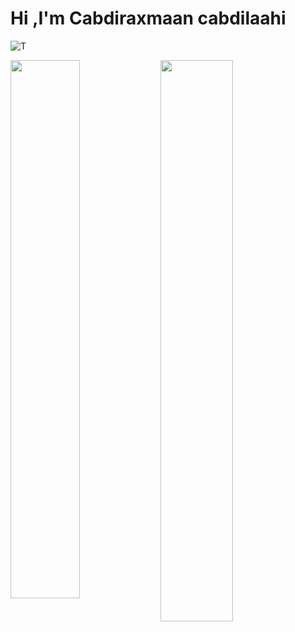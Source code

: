 # Hi ,I'm Cabdiraxmaan cabdilaahi

![T](https://komarev.com/ghpvc/?username=your-github-xikam01&color=blueviolet&style=flat-square)

<img width="47%" align="left" src="http://github-readme-streak-stats.herokuapp.com/?user=xikam01&theme=shades-of-purple&hide_border=true&date_format=j%20M%5B%20Y%5D" />
<img align="left" width="48%" src="https://github-readme-stats.vercel.app/api/top-langs/?username=xikam01&layout=compact" />


<br />

<br />

